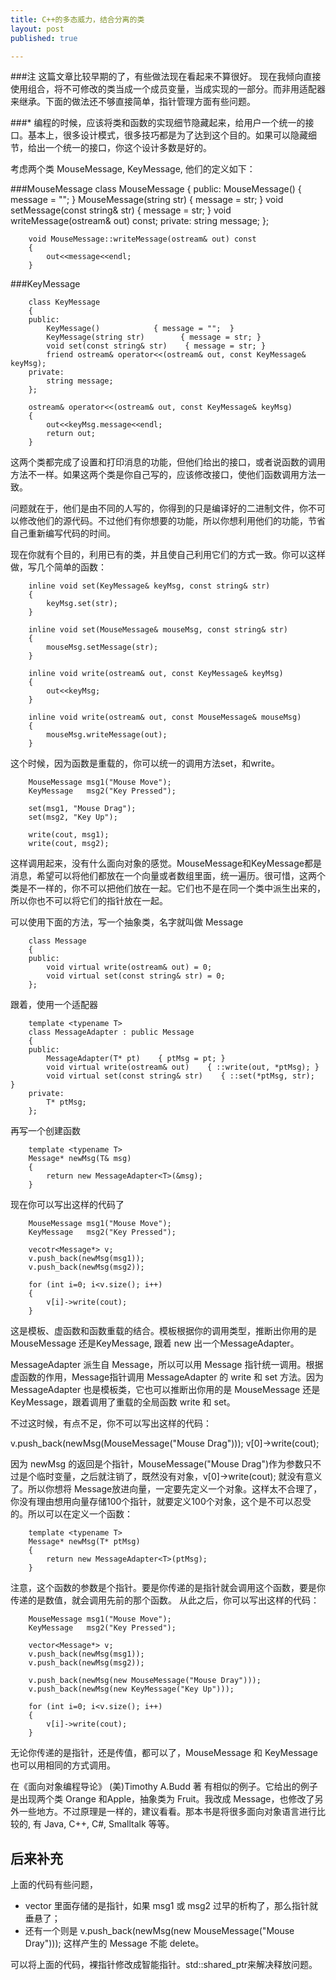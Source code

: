 ```yaml
---
title: C++的多态威力，结合分离的类
layout: post
published: true

---
```


###注
这篇文章比较早期的了，有些做法现在看起来不算很好。
现在我倾向直接使用组合，将不可修改的类当成一个成员变量，当成实现的一部分。而非用适配器来继承。下面的做法还不够直接简单，指针管理方面有些问题。

###*
编程的时候，应该将类和函数的实现细节隐藏起来，给用户一个统一的接口。基本上，很多设计模式，很多技巧都是为了达到这个目的。如果可以隐藏细节，给出一个统一的接口，你这个设计多数是好的。

考虑两个类 MouseMessage, KeyMessage, 他们的定义如下：

###MouseMessage
		class MouseMessage
		{
		public:
		    MouseMessage()                { message = "";  }
		    MouseMessage(string str)        { message = str; }
		    void setMessage(const string& str)    { message = str; }
		    void writeMessage(ostream& out) const;
		private:
		    string message;
		};
		
		void MouseMessage::writeMessage(ostream& out) const
		{
		    out<<message<<endl;
		}
		
###KeyMessage

		class KeyMessage
		{
		public:
		    KeyMessage()            { message = "";  }
		    KeyMessage(string str)        { message = str; }
		    void set(const string& str)    { message = str; }
		    friend ostream& operator<<(ostream& out, const KeyMessage& keyMsg);
		private:
		    string message;
		};
		
		ostream& operator<<(ostream& out, const KeyMessage& keyMsg)
		{
		    out<<keyMsg.message<<endl;
		    return out;
		}
		
这两个类都完成了设置和打印消息的功能，但他们给出的接口，或者说函数的调用方法不一样。如果这两个类是你自己写的，应该修改接口，使他们函数调用方法一致。

问题就在于，他们是由不同的人写的，你得到的只是编译好的二进制文件，你不可以修改他们的源代码。不过他们有你想要的功能，所以你想利用他们的功能，节省自己重新编写代码的时间。

现在你就有个目的，利用已有的类，并且使自己利用它们的方式一致。你可以这样做，写几个简单的函数：

		inline void set(KeyMessage& keyMsg, const string& str)
		{
		    keyMsg.set(str);
		}
		
		inline void set(MouseMessage& mouseMsg, const string& str)
		{
		    mouseMsg.setMessage(str);
		}
		
		inline void write(ostream& out, const KeyMessage& keyMsg)
		{
		    out<<keyMsg;
		}
		
		inline void write(ostream& out, const MouseMessage& mouseMsg)
		{
		    mouseMsg.writeMessage(out);
		}

这个时候，因为函数是重载的，你可以统一的调用方法set，和write。

		MouseMessage msg1("Mouse Move");
		KeyMessage   msg2("Key Pressed");
		
		set(msg1, "Mouse Drag");
		set(msg2, "Key Up");
		
		write(cout, msg1);
		write(cout, msg2);

这样调用起来，没有什么面向对象的感觉。MouseMessage和KeyMessage都是消息，希望可以将他们都放在一个向量或者数组里面，统一遍历。很可惜，这两个类是不一样的，你不可以把他们放在一起。它们也不是在同一个类中派生出来的，所以你也不可以将它们的指针放在一起。


可以使用下面的方法，写一个抽象类，名字就叫做 Message

		class Message
		{
		public:
		    void virtual write(ostream& out) = 0;
		    void virtual set(const string& str) = 0;
		};
		
跟着，使用一个适配器

		template <typename T>
		class MessageAdapter : public Message
		{
		public:
		    MessageAdapter(T* pt)    { ptMsg = pt; }
		    void virtual write(ostream& out)    { ::write(out, *ptMsg); }
		    void virtual set(const string& str)    { ::set(*ptMsg, str);    }
		private:
		    T* ptMsg;
		};


再写一个创建函数

		template <typename T>
		Message* newMsg(T& msg)
		{
		    return new MessageAdapter<T>(&msg);
		}


现在你可以写出这样的代码了

		MouseMessage msg1("Mouse Move");
		KeyMessage   msg2("Key Pressed");
		
		vecotr<Message*> v;
		v.push_back(newMsg(msg1));
		v.push_back(newMsg(msg2));
		
		for (int i=0; i<v.size(); i++)
		{
		    v[i]->write(cout);
		}

这是模板、虚函数和函数重载的结合。模板根据你的调用类型，推断出你用的是 MouseMessage 还是KeyMessage, 跟着 new 出一个MessageAdapter。

MessageAdapter 派生自 Message，所以可以用 Message 指针统一调用。根据虚函数的作用，Message指针调用 MessageAdapter 的 write 和 set 方法。因为 MessageAdapter 也是模板类，它也可以推断出你用的是 MouseMessage 还是 KeyMessage，跟着调用了重载的全局函数 write 和 set。

不过这时候，有点不足，你不可以写出这样的代码：

v.push_back(newMsg(MouseMessage("Mouse Drag")));
v[0]->write(cout);

因为 newMsg 的返回是个指针，MouseMessage("Mouse Drag")作为参数只不过是个临时变量，之后就注销了，既然没有对象，v[0]->write(cout); 就没有意义了。所以你想将 Message放进向量，一定要先定义一个对象。这样太不合理了，你没有理由想用向量存储100个指针，就要定义100个对象，这个是不可以忍受的。所以可以在定义一个函数：

		template <typename T>
		Message* newMsg(T* ptMsg)
		{
		    return new MessageAdapter<T>(ptMsg);
		}


注意，这个函数的参数是个指针。要是你传递的是指针就会调用这个函数，要是你传递的是数值，就会调用先前的那个函数。
从此之后，你可以写出这样的代码：

		MouseMessage msg1("Mouse Move");
		KeyMessage   msg2("Key Pressed");
		
		vector<Message*> v;
		v.push_back(newMsg(msg1));
		v.push_back(newMsg(msg2));
		
		v.push_back(newMsg(new MouseMessage("Mouse Dray")));
		v.push_back(newMsg(new KeyMessage("Key Up")));
		
		for (int i=0; i<v.size(); i++)
		{
		    v[i]->write(cout);
		}


无论你传递的是指针，还是传值，都可以了，MouseMessage 和 KeyMessage 也可以用相同的方式调用。

在《面向对象编程导论》 (美)Timothy A.Budd 著 有相似的例子。它给出的例子是出现两个类 Orange 和Apple，抽象类为 Fruit。我改成 Message，也修改了另外一些地方。不过原理是一样的，建议看看。那本书是将很多面向对象语言进行比较的, 有 Java, C++, C#, Smalltalk 等等。

后来补充
------------
上面的代码有些问题，

* vector 里面存储的是指针，如果 msg1 或 msg2 过早的析构了，那么指针就垂悬了；
* 还有一个则是 v.push_back(newMsg(new MouseMessage("Mouse Dray"))); 这样产生的 Message 不能 delete。

可以将上面的代码，裸指针修改成智能指针。std::shared_ptr来解决释放问题。

